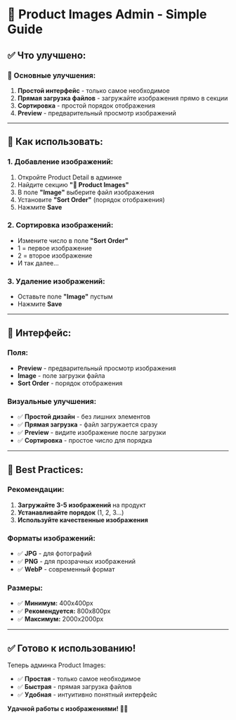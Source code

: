 # 📸 Product Images Admin - Simple Guide

## ✅ **Что улучшено:**

### **🎯 Основные улучшения:**

1. **Простой интерфейс** - только самое необходимое
2. **Прямая загрузка файлов** - загружайте изображения прямо в секции
3. **Сортировка** - простой порядок отображения
4. **Preview** - предварительный просмотр изображений

---

## 🚀 **Как использовать:**

### **1. Добавление изображений:**

1. Откройте Product Detail в админке
2. Найдите секцию **"📸 Product Images"**
3. В поле **"Image"** выберите файл изображения
4. Установите **"Sort Order"** (порядок отображения)
5. Нажмите **Save**

### **2. Сортировка изображений:**

- Измените число в поле **"Sort Order"**
- 1 = первое изображение
- 2 = второе изображение
- И так далее...

### **3. Удаление изображений:**

- Оставьте поле **"Image"** пустым
- Нажмите **Save**

---

## 🎨 **Интерфейс:**

### **Поля:**

- **Preview** - предварительный просмотр изображения
- **Image** - поле загрузки файла
- **Sort Order** - порядок отображения

### **Визуальные улучшения:**

- ✅ **Простой дизайн** - без лишних элементов
- ✅ **Прямая загрузка** - файл загружается сразу
- ✅ **Preview** - видите изображение после загрузки
- ✅ **Сортировка** - простое число для порядка

---

## 🎯 **Best Practices:**

### **Рекомендации:**

1. **Загружайте 3-5 изображений** на продукт
2. **Устанавливайте порядок** (1, 2, 3...)
3. **Используйте качественные изображения**

### **Форматы изображений:**

- ✅ **JPG** - для фотографий
- ✅ **PNG** - для прозрачных изображений
- ✅ **WebP** - современный формат

### **Размеры:**

- ✅ **Минимум:** 400x400px
- ✅ **Рекомендуется:** 800x800px
- ✅ **Максимум:** 2000x2000px

---

## ✅ **Готово к использованию!**

Теперь админка Product Images:

- ✅ **Простая** - только самое необходимое
- ✅ **Быстрая** - прямая загрузка файлов
- ✅ **Удобная** - интуитивно понятный интерфейс

**Удачной работы с изображениями! 📸✨**
